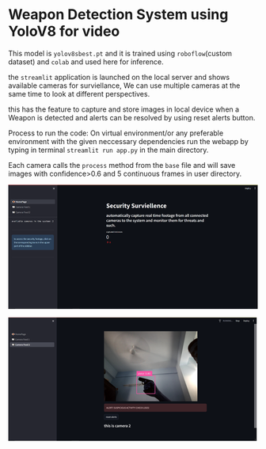 # Weapon Detection System using YoloV8 for video

This model is `yolov8sbest.pt` and it is trained using `roboflow`(custom dataset) and `colab` and used here for inference.

the `streamlit` application is launched on the local server and shows available cameras for surviellance, We can use multiple cameras at the same time to look at different perspectives.

this has the feature to capture and store images in local device when a Weapon is detected and alerts can be resolved by using reset alerts button.

Process to run the code:
On virtual environment/or any preferable environment with the given neccessary dependencies run the webapp by typing in terminal `streamlit run app.py` in the main directory.

Each camera calls the `process` method from the `base` file and will save images with confidence>0.6 and 5 continuous frames in user directory.

![alt text](image.png)

![alt text](image-1.png)
